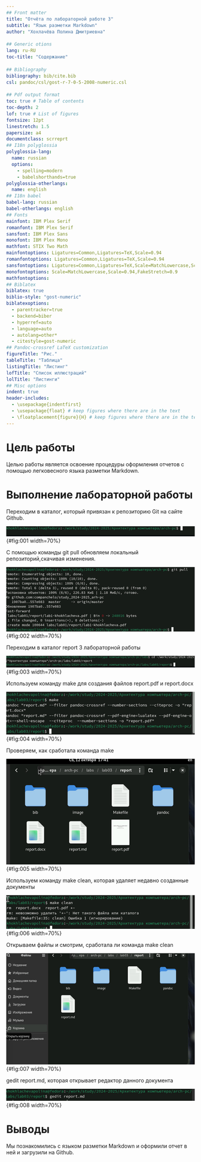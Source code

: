 ```yaml
---
## Front matter
title: "Отчёта по лабораторной работе 3"
subtitle: "Язык разметки Markdown"
author: "Хохлачёва Полина Дмитриевна"

## Generic otions
lang: ru-RU
toc-title: "Содержание"

## Bibliography
bibliography: bib/cite.bib
csl: pandoc/csl/gost-r-7-0-5-2008-numeric.csl

## Pdf output format
toc: true # Table of contents
toc-depth: 2
lof: true # List of figures
fontsize: 12pt
linestretch: 1.5
papersize: a4
documentclass: scrreprt
## I18n polyglossia
polyglossia-lang:
  name: russian
  options:
	- spelling=modern
	- babelshorthands=true
polyglossia-otherlangs:
  name: english
## I18n babel
babel-lang: russian
babel-otherlangs: english
## Fonts
mainfont: IBM Plex Serif
romanfont: IBM Plex Serif
sansfont: IBM Plex Sans
monofont: IBM Plex Mono
mathfont: STIX Two Math
mainfontoptions: Ligatures=Common,Ligatures=TeX,Scale=0.94
romanfontoptions: Ligatures=Common,Ligatures=TeX,Scale=0.94
sansfontoptions: Ligatures=Common,Ligatures=TeX,Scale=MatchLowercase,Scale=0.94
monofontoptions: Scale=MatchLowercase,Scale=0.94,FakeStretch=0.9
mathfontoptions:
## Biblatex
biblatex: true
biblio-style: "gost-numeric"
biblatexoptions:
  - parentracker=true
  - backend=biber
  - hyperref=auto
  - language=auto
  - autolang=other*
  - citestyle=gost-numeric
## Pandoc-crossref LaTeX customization
figureTitle: "Рис."
tableTitle: "Таблица"
listingTitle: "Листинг"
lofTitle: "Список иллюстраций"
lolTitle: "Листинги"
## Misc options
indent: true
header-includes:
  - \usepackage{indentfirst}
  - \usepackage{float} # keep figures where there are in the text
  - \floatplacement{figure}{H} # keep figures where there are in the text
---
```


# Цель работы 

Целью работы является освоение процедуры оформления отчетов с помощью легковесного
языка разметки Markdown.
# Выполнение лабораторной работы

Переходим в каталог, который привязан к репозиторию Git на сайте Github. 

![Переходим в нужный каталог](image/1.jpg){#fig:001 width=70%}

С помощью команды git pull обновляем локальный репозиторий,скачивая изменения. 

![Переходим в нужный каталог](image/2.jpg){#fig:002 width=70%}

Переходим в каталог report 3 лабораторной работы

![Переходим в нужный каталог](image/3.jpg){#fig:003 width=70%}

Используем команду make для создания файлов report.pdf и report.docx 

![Переходим в нужный каталог](image/4.jpg){#fig:004 width=70%}

Проверяем, как сработала команда make 

![Переходим в нужный каталог](image/5.jpg){#fig:005 width=70%}

Используем команду make clean, которая удаляет недавно созданные документы

![Переходим в нужный каталог](image/6.jpg){#fig:006 width=70%}

Открываем файлы и смотрим, сработала ли команда make clean

![Переходим в нужный каталог](image/7.jpg){#fig:007 width=70%}

gedit report.md, которая открывает редактор данного
документа 

![Переходим в нужный каталог](image/8.jpg){#fig:008 width=70%}

# Выводы

Мы познакомились с языком разметки Markdown и оформили отчет в ней и загрузили на Github.


